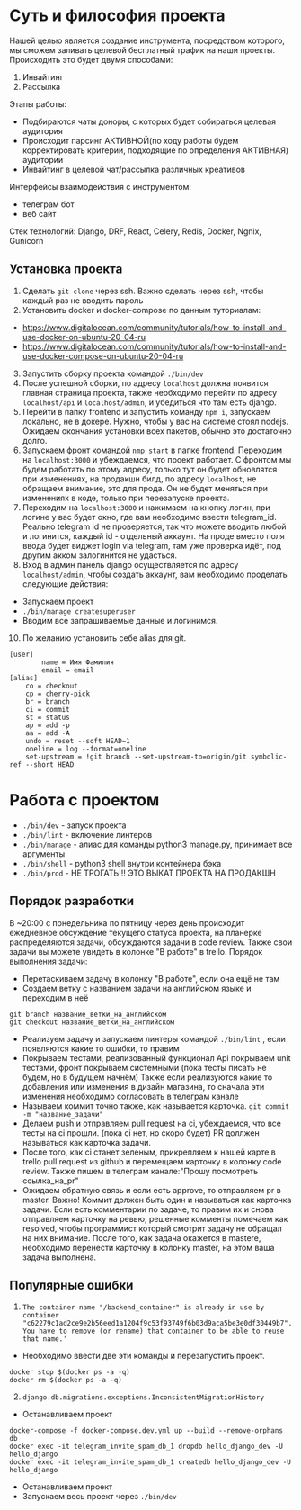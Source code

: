 # Суть и философия проекта
Нашей целью является создание инструмента, посредством которого, мы сможем заливать целевой бесплатный трафик на наши проекты.
Происходить это будет двумя способами:
1. Инвайтинг
2. Рассылка

Этапы работы:
- Подбираются чаты доноры, с которых будет собираться целевая аудитория
- Происходит парсинг АКТИВНОЙ(по ходу работы будем корректировать критерии, подходящие по определения АКТИВНАЯ) аудитории
- Инвайтинг в целевой чат/рассылка различных креативов

Интерфейсы взаимодействия с инструментом:
- телеграм бот
- веб сайт

Стек технологий: Django, DRF, React, Celery, Redis, Docker, Ngnix, Gunicorn

## Установка проекта

1. Сделать 
```git clone```
 через ssh. Важно сделать через ssh, чтобы каждый раз не вводить пароль
2. Установить docker и docker-compose по данным туториалам:
- https://www.digitalocean.com/community/tutorials/how-to-install-and-use-docker-on-ubuntu-20-04-ru
- https://www.digitalocean.com/community/tutorials/how-to-install-and-use-docker-compose-on-ubuntu-20-04-ru

3. Запустить сборку проекта командой 
```./bin/dev```
4. После успешной сборки, по адресу ```localhost``` должна появится главная страница проекта, также необходимо перейти по адресу ```localhost/api``` и 
```localhost/admin```, и убедиться что там есть django.
5. Перейти в папку frontend и запустить команду ```npm i```, запускаем локально, не в докере. Нужно, чтобы у вас на системе стоял nodejs. Ожидаем окончания установки всех пакетов, обычно это достаточно долго.
6. Запускаем фронт командой ```nmp start``` в папке frontend. Переходим на ```localhost:3000``` и убеждаемся, что проект работает. С фронтом мы будем работать по этому адресу, только тут он будет обновлятся при изменениях, на продакшн билд, по адресу ```localhost```, не обращаем внимание, это для прода. Он не будет меняться при изменениях в коде, только при перезапуске проекта.
7. Переходим на ```localhost:3000``` и нажимаем на кнопку логин, при логине у вас будет окно, где вам необходимо ввести telegram_id.
Реально telegram id не проверяется, так что можете вводить любой и логинится, каждый id - отдельный аккаунт.
На проде вместо поля ввода будет виджет login via telegram, там уже проверка идёт, под другим акком залогинится не удасться.
8. Вход в админ панель django осуществляется по адресу ```localhost/admin```, чтобы создать аккаунт, вам необходимо проделать следующие действия:
- Запускаем проект
- ```./bin/manage createsuperuser ```
- Вводим все запрашиваемые данные и логинимся.
10. По желанию установить себе alias для git.
```
[user]
        name = Имя Фамилия
        email = email
[alias]
    co = checkout
    cp = cherry-pick
    br = branch
    ci = commit
    st = status
    ap = add -p
    aa = add -A
    undo = reset --soft HEAD~1
    oneline = log --format=oneline
    set-upstream = !git branch --set-upstream-to=origin/git symbolic-ref --short HEAD
```

# Работа с проектом
- ```./bin/dev``` - запуск проекта
- ```./bin/lint``` - включение линтеров
- ```./bin/manage``` - алиас для команды python3 manage.py, принимает все аргументы
- ```./bin/shell``` - python3 shell внутри контейнера бэка
- ```./bin/prod``` - НЕ ТРОГАТЬ!!! ЭТО ВЫКАТ ПРОЕКТА НА ПРОДАКШН

## Порядок разработки 

В ~20:00 с понедельника по пятницу через день происходит ежедневное обсуждение текущего статуса проекта, на планерке распределяются задачи, обсуждаются задачи в code review.
Также свои задачи вы можете увидеть в колонке "В работе" в trello.
Порядок выполнения задачи:
- Перетаскиваем задачу в колонку "В работе", если она ещё не там
- Создаем ветку с названием задачи на английском языке и переходим в неё
```
git branch название_ветки_на_английском
git checkout название_ветки_на_английском
```
- Реализуем задачу и запускаем линтеры командой 
```./bin/lint```
, если появляются какие то ошибки, то правим
- Покрываем тестами, реализованный функционал
Api покрываем unit тестами, фронт покрываем системными (пока тесты писать не будем, но в будущем начнём)
Также если реализуются какие то добавления или изменения в дизайн магазина, то сначала эти изменения необходимо согласовать в телеграм канале
- Называем коммит точно также, как называется карточка.
```git commit -m "название_задачи"```
- Делаем push и отправляем pull request на ci, убеждаемся, что все тесты на ci прошли. (пока ci нет, но скоро будет)
PR доллжен называться как карточка задачи.
- После того, как ci станет зеленым, прикрепляем к нашей карте в trello pull request из github и перемещаем карточку в колонку code review.
Также пишем в телеграм канале:"Прошу посмотреть ссылка_на_pr"
- Ожидаем обратную связь и если есть approve, то отправляем pr в master.
Важно! Коммит должен быть один и называться как карточка задачи.
Если есть комментарии по задаче, то правим их и снова отправляем карточку на ревью, решенные комменты помечаем как resolved, чтобы программист который смотрит задачу не обращал на них внимание.
После того, как задача окажется в mastere, необходимо перенести карточку в колонку master, на этом ваша задача выполнена.

## Популярные ошибки
1. ```The container name "/backend_container" is already in use by container "c62279c1ad2ce9e2b56eed1a1204f9c53f93749f6b03d9aca5be3e0df30449b7". You have to remove (or rename) that container to be able to reuse that name.'```
- Необходимо ввести две эти команды и перезапустить проект.
```
docker stop $(docker ps -a -q)
docker rm $(docker ps -a -q)
```
2. ```django.db.migrations.exceptions.InconsistentMigrationHistory```
- Останавливаем проект
```
docker-compose -f docker-compose.dev.yml up --build --remove-orphans db
docker exec -it telegram_invite_spam_db_1 dropdb hello_django_dev -U hello_django
docker exec -it telegram_invite_spam_db_1 createdb hello_django_dev -U hello_django
```
- Останавливаем проект
- Запускаем весь проект через ```./bin/dev```
